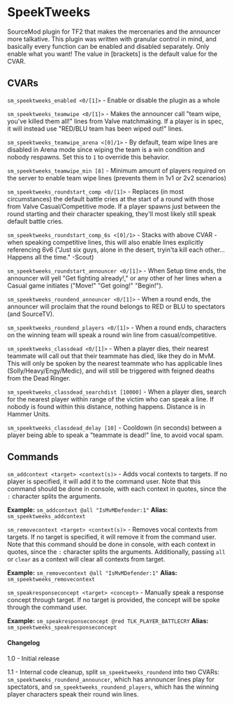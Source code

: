 # SpeekTweeks
SourceMod plugin for TF2 that makes the mercenaries and the announcer more talkative. This plugin was written with granular control in mind, and basically every function can be enabled and disabled separately. Only enable what you want! The value in [brackets] is the default value for the CVAR.

## CVARs

`sm_speektweeks_enabled <0/[1]>` - Enable or disable the plugin as a whole

`sm_speektweeks_teamwipe <0/[1]>` - Makes the announcer call "team wipe, you've killed them all!" lines from Valve matchmaking. If a player is in spec, it will instead use "RED/BLU team has been wiped out!" lines.

`sm_speektweeks_teamwipe_arena <[0]/1>` - By default, team wipe lines are disabled in Arena mode since wiping the team is a win condition and nobody respawns. Set this to `1` to override this behavior.

`sm_speektweeks_teamwipe_min [8]` - Minimum amount of players required on the server to enable team wipe lines (prevents them in 1v1 or 2v2 scenarios)

`sm_speektweeks_roundstart_comp <0/[1]>` - Replaces (in most circumstances) the default battle cries at the start of a round with those from Valve Casual/Competitive mode. If a player spawns just between the round starting and their character speaking, they'll most likely still speak default battle cries.

`sm_speektweeks_roundstart_comp_6s <[0]/1>` - Stacks with above CVAR - when speaking competitive lines, this will also enable lines explicitly referencing 6v6 ("Just six guys, alone in the desert, tryin'ta kill each other... Happens all the time." -Scout)

`sm_speektweeks_roundstart_announcer <0/[1]>` - When Setup time ends, the announcer will yell "Get fighting already!," or any other of her lines when a Casual game initiates ("Move!" "Get going!" "Begin!").

`sm_speektweeks_roundend_announcer <0/[1]>` - When a round ends, the announcer will proclaim that the round belongs to RED or BLU to spectators (and SourceTV).

`sm_speektweeks_roundend_players <0/[1]>` - When a round ends, characters on the winning team will speak a round win line from casual/competitive.

`sm_speektweeks_classdead <0/[1]>` - When a player dies, their nearest teammate will call out that their teammate has died, like they do in MvM. This will only be spoken by the nearest teammate who has applicable lines (Solly/Heavy/Engy/Medic), and will still be triggered with feigned deaths from the Dead Ringer.

`sm_speektweeks_classdead_searchdist [10000]` - When a player dies, search for the nearest player within range of the victim who can speak a line. If nobody is found within this distance, nothing happens. Distance is in Hammer Units.

`sm_speektweeks_classdead_delay [10]` - Cooldown (in seconds) between a player being able to speak a "teammate is dead!" line, to avoid vocal spam.

## Commands

`sm_addcontext <target> <context(s)>` - Adds vocal contexts to targets. If no player is specified, it will add it to the command user. Note that this command should be done in console, with each context in quotes, since the `:` character splits the arguments.

**Example:** `sm_addcontext @all "IsMvMDefender:1"` **Alias:** `sm_speektweeks_addcontext`

`sm_removecontext <target> <context(s)>` - Removes vocal contexts from targets. If no target is specified, it will remove it from the command user. Note that this command should be done in console, with each context in quotes, since the `:` character splits the arguments. Additionally, passing `all` or `clear` as a context will clear all contexts from target.

**Example:** `sm_removecontext @all "IsMvMDefender:1"` **Alias:** `sm_speektweeks_removecontext`

`sm_speakresponseconcept <target> <concept>` - Manually speak a response concept through target. If no target is provided, the concept will be spoke through the command user.

**Example:** `sm_speakresponseconcept @red TLK_PLAYER_BATTLECRY` **Alias:** `sm_speektweeks_speakresponseconcept`
#### Changelog

1.0 - Initial release

1.1 - Internal code cleanup, split `sm_speektweeks_roundend` into two CVARs: `sm_speektweeks_roundend_announcer`, which has announcer lines play for spectators, and `sm_speektweeks_roundend_players`, which has the winning player characters speak their round win lines.